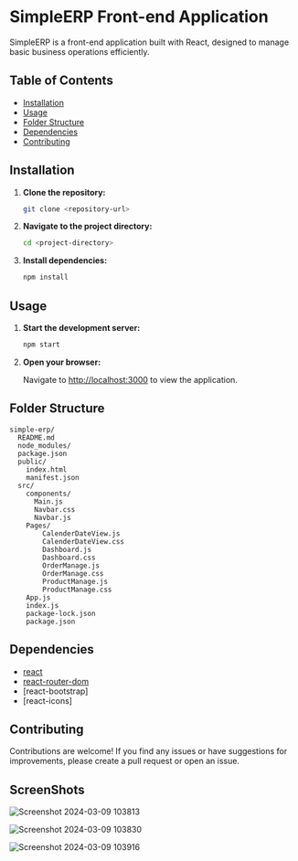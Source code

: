 
# SimpleERP Front-end Application

SimpleERP is a front-end application built with React, designed to manage basic business operations efficiently.

## Table of Contents

- [Installation](#installation)
- [Usage](#usage)
- [Folder Structure](#folder-structure)
- [Dependencies](#dependencies)
- [Contributing](#contributing)


## Installation

1. **Clone the repository:**

   ```bash
   git clone <repository-url>
   ```

2. **Navigate to the project directory:**

   ```bash
   cd <project-directory>
   ```

3. **Install dependencies:**

   ```bash
   npm install
   ```

## Usage

1. **Start the development server:**

   ```bash
   npm start
   ```

2. **Open your browser:**

   Navigate to [http://localhost:3000](http://localhost:3000) to view the application.

## Folder Structure

```
simple-erp/
  README.md
  node_modules/
  package.json
  public/
    index.html
    manifest.json
  src/
    components/
      Main.js
      Navbar.css
      Navbar.js
    Pages/
        CalenderDateView.js
        CalenderDateView.css
        Dashboard.js
        Dashboard.css
        OrderManage.js
        OrderManage.css
        ProductManage.js
        ProductManage.css
    App.js
    index.js
    package-lock.json
    package.json
```

## Dependencies

- [react](https://reactjs.org/)
- [react-router-dom](https://reactrouter.com/)
- [react-bootstrap]
- [react-icons]

## Contributing

Contributions are welcome! If you find any issues or have suggestions for improvements, please create a pull request or open an issue.


## **ScreenShots**

![Screenshot 2024-03-09 103813](https://github.com/umang00arora/entnt/assets/92449585/d098b5df-bea1-4d3f-bec1-61946e948898)


![Screenshot 2024-03-09 103830](https://github.com/umang00arora/entnt/assets/92449585/b7d68802-e8bb-48e4-85d4-d3a6b0a436ba)


![Screenshot 2024-03-09 103916](https://github.com/umang00arora/entnt/assets/92449585/cb676c39-ea16-4d96-b995-38aa4960ad33)



